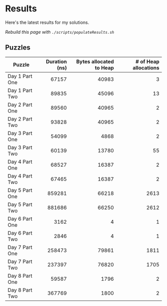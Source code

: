 # Results

Here's the latest results for my solutions.

_Rebuild this page with `./scripts/populateResults.sh`_

## Puzzles

|Puzzle|Duration (ns)|Bytes allocated to Heap|# of Heap allocations|
|-|-:|-:|-:|
|Day 1 Part One|67157|40983|3|
|Day 1 Part Two|89835|45096|13|
|Day 2 Part One|89560|40965|2|
|Day 2 Part Two|93828|40965|2|
|Day 3 Part One|54099|4868|2|
|Day 3 Part Two|60139|13780|55|
|Day 4 Part One|68527|16387|2|
|Day 4 Part Two|67465|16387|2|
|Day 5 Part One|859281|66218|2613|
|Day 5 Part Two|881686|66250|2612|
|Day 6 Part One|3162|4|1|
|Day 6 Part Two|2846|4|1|
|Day 7 Part One|258473|79861|1811|
|Day 7 Part Two|237397|76820|1705|
|Day 8 Part One|59587|1796|2|
|Day 8 Part Two|367769|1800|2|
